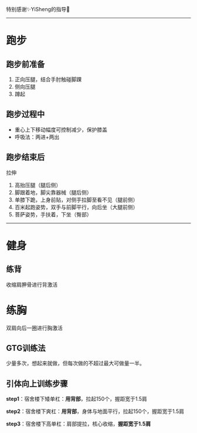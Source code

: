 特别感谢✨YiSheng的指导🙌

---
# 跑步

## 跑步前准备
1. 正向压腿，结合手肘触碰脚踝
2. 侧向压腿
3. 蹲起

## 跑步过程中
* 重心上下移动幅度可控制减少，保护膝盖
* 呼吸法：两进+两出


## 跑步结束后
拉伸
1. 高抬压腿（腿后侧）
2. 脚跟着地，脚尖靠器械（腿后侧）
3. 单膝下跪，上身前贴，对侧手拉脚至看不见（腿前侧）
4. 百米起跑姿势，双手与前脚平行，向后坐（大腿前侧）
5. 菩萨姿势，手扶着，下坐（臀部）

---

# 健身

## 练背
收缩肩胛骨进行背激活

# 练胸
双肩向后一圈进行胸激活

## GTG训练法
少量多次，想起来就做，但每次做的不超过最大可做量一半。

## 引体向上训练步骤
**step1**：宿舍楼下矮单杠：**用背部**，拉起150个，握距宽于1.5肩

**step2**：宿舍楼下爽杠：**用背部**，身体与地面平行，拉起150个，握距宽于1.5肩

**step3**：宿舍楼下高单杠：肩部提拉，核心收缩，**握距宽于1.5肩**



